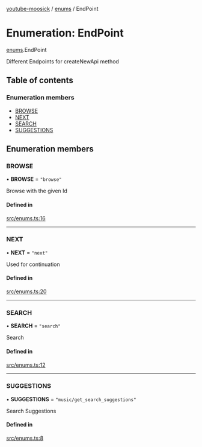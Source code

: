 [youtube-moosick](../README.md) / [enums](../modules/enums.md) / EndPoint

# Enumeration: EndPoint

[enums](../modules/enums.md).EndPoint

Different Endpoints for createNewApi method

## Table of contents

### Enumeration members

- [BROWSE](enums.EndPoint.md#browse)
- [NEXT](enums.EndPoint.md#next)
- [SEARCH](enums.EndPoint.md#search)
- [SUGGESTIONS](enums.EndPoint.md#suggestions)

## Enumeration members

### BROWSE

• **BROWSE** = `"browse"`

Browse with the given Id

#### Defined in

[src/enums.ts:16](https://github.com/EvasiveXkiller/youtube-moosick/blob/b45b69f/src/enums.ts#L16)

___

### NEXT

• **NEXT** = `"next"`

Used for continuation

#### Defined in

[src/enums.ts:20](https://github.com/EvasiveXkiller/youtube-moosick/blob/b45b69f/src/enums.ts#L20)

___

### SEARCH

• **SEARCH** = `"search"`

Search

#### Defined in

[src/enums.ts:12](https://github.com/EvasiveXkiller/youtube-moosick/blob/b45b69f/src/enums.ts#L12)

___

### SUGGESTIONS

• **SUGGESTIONS** = `"music/get_search_suggestions"`

Search Suggestions

#### Defined in

[src/enums.ts:8](https://github.com/EvasiveXkiller/youtube-moosick/blob/b45b69f/src/enums.ts#L8)
